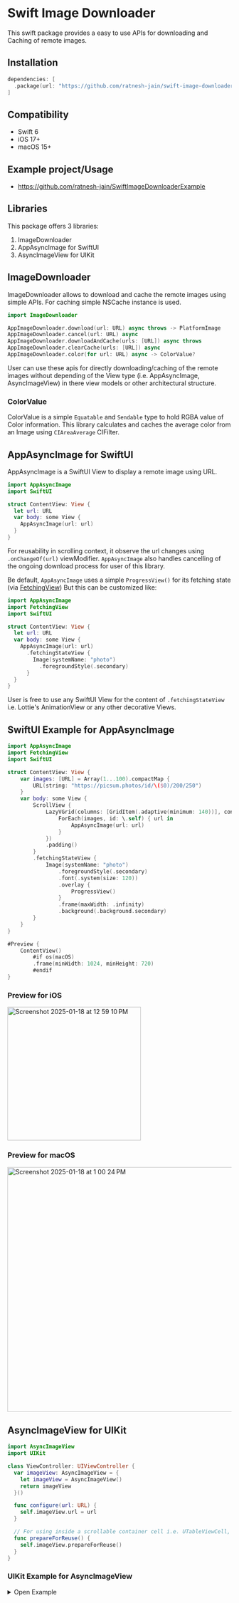 # Swift Image Downloader
This swift package provides a easy to use APIs for downloading and Caching of remote images.

## Installation
```swift
dependencies: [
  .package(url: "https://github.com/ratnesh-jain/swift-image-downloader", .upToNextMajor("0.0.1")
]
```

## Compatibility
- Swift 6
- iOS 17+
- macOS 15+

## Example project/Usage
- https://github.com/ratnesh-jain/SwiftImageDownloaderExample

## Libraries

This package offers 3 libraries:
1. ImageDownloader
2. AppAsyncImage for SwiftUI
3. AsyncImageView for UIKit

## ImageDownloader
ImageDownloader allows to download and cache the remote images using simple APIs. For caching simple NSCache instance is used.

```swift
import ImageDownloader

AppImageDownloader.download(url: URL) async throws -> PlatformImage
AppImageDownloader.cancel(url: URL) async
AppImageDownloader.downloadAndCache(urls: [URL]) async throws
AppImageDownloader.clearCache(urls: [URL]) async
AppImageDownloader.color(for url: URL) async -> ColorValue?
```

User can use these apis for directly downloading/caching of the remote images without depending of the View type (i.e. AppAsyncImage, AsyncImageView) in there view models or other architectural structure.

### ColorValue
ColorValue is a simple `Equatable` and `Sendable` type to hold RGBA value of Color information.
This library calculates and caches the average color from an Image using `CIAreaAverage` CIFilter.

## AppAsyncImage for SwiftUI
AppAsyncImage is a SwiftUI View to display a remote image using URL.
```swift
import AppAsyncImage
import SwiftUI

struct ContentView: View {
  let url: URL
  var body: some View {
    AppAsyncImage(url: url)
  }
}
```
For reusability in scrolling context, it observe the url changes using `.onChangeOf(url)` viewModifier. 
`AppAsyncImage` also handles cancelling of the ongoing download process for user of this library.

Be default, `AppAsyncImage` uses a simple `ProgressView()` for its fetching state (via [FetchingView](https://github.com/ratnesh-jain/swiftui-fetching-view))
But this can be customized like:
```swift
import AppAsyncImage
import FetchingView
import SwiftUI

struct ContentView: View {
  let url: URL
  var body: some View {
    AppAsyncImage(url: url)
      .fetchingStateView {
        Image(systemName: "photo")
          .foregroundStyle(.secondary)
      }
  }
}
```

User is free to use any SwiftUI View for the content of `.fetchingStateView` i.e. Lottie's AnimationView or any other decorative Views.

## SwiftUI Example for AppAsyncImage
```swift
import AppAsyncImage
import FetchingView
import SwiftUI

struct ContentView: View {
    var images: [URL] = Array(1...100).compactMap {
        URL(string: "https://picsum.photos/id/\($0)/200/250")
    }
    var body: some View {
        ScrollView {
            LazyVGrid(columns: [GridItem(.adaptive(minimum: 140))], content: {
                ForEach(images, id: \.self) { url in
                    AppAsyncImage(url: url)
                }
            })
            .padding()
        }
        .fetchingStateView {
            Image(systemName: "photo")
                .foregroundStyle(.secondary)
                .font(.system(size: 120))
                .overlay {
                    ProgressView()
                }
                .frame(maxWidth: .infinity)
                .background(.background.secondary)
        }
    }
}

#Preview {
    ContentView()
        #if os(macOS)
        .frame(minWidth: 1024, minHeight: 720)
        #endif
}
```

### Preview for iOS
<img width="300" alt="Screenshot 2025-01-18 at 12 59 10 PM" src="https://github.com/user-attachments/assets/aaf61b7a-3ec6-4cb1-9d8b-49619c7cfb0e" />

### Preview for macOS

<img width="550" alt="Screenshot 2025-01-18 at 1 00 24 PM" src="https://github.com/user-attachments/assets/b2ae3cd2-4ffd-4ee8-a94e-372ac1ea822f" />

## AsyncImageView for UIKit
```swift
import AsyncImageView
import UIKit

class ViewController: UIViewController {
  var imageView: AsyncImageView = {
    let imageView = AsyncImageView()
    return imageView
  }()

  func configure(url: URL) {
    self.imageView.url = url
  }

  // For using inside a scrollable container cell i.e. UTableViewCell, UICollectionViewCell
  func prepareForReuse() {
    self.imageView.prepareForReuse()
  }
}
```

### UIKit Example for AsyncImageView
<details>
    <summary>Open Example</summary>

```swift
#if canImport(UIKit)
import Foundation
import AsyncImageView

import UIKit

class ViewController: UIViewController {

  var items: [URL] = Array(1...100).compactMap {
      URL(string: "https://picsum.photos/id/\($0)/200/200")
  }

  enum Section: Hashable {
      case main
  }

  private var layout: UICollectionViewCompositionalLayout = {
      let groupSize = NSCollectionLayoutSize(widthDimension: .fractionalWidth(1), heightDimension: .fractionalWidth(1/2))
      let itemSize = NSCollectionLayoutSize(widthDimension: .fractionalWidth(1/2), heightDimension: .fractionalHeight(1))
      let item = NSCollectionLayoutItem(layoutSize: itemSize)
      let group = NSCollectionLayoutGroup.horizontal(layoutSize: groupSize, subitems: [item])
      group.interItemSpacing = .fixed(8)
      let section = NSCollectionLayoutSection(group: group)
      section.interGroupSpacing = 8
      section.contentInsets = .init(top: 8, leading: 8, bottom: 8, trailing: 8)
      let layout = UICollectionViewCompositionalLayout(section: section)
      return layout
  }()

  private lazy var collectionView: UICollectionView = {
      let collectionView = UICollectionView(frame: .zero, collectionViewLayout: self.layout)
      collectionView.register(ImageCell.self, forCellWithReuseIdentifier: String(describing: ImageCell.self))
      return collectionView
  }()

  private lazy var dataSource: UICollectionViewDiffableDataSource<Section, URL> = {
      UICollectionViewDiffableDataSource<Section, URL>(collectionView: self.collectionView) { collectionView, indexPath, itemIdentifier in
          let cell = collectionView.dequeueReusableCell(withReuseIdentifier: String(describing: ImageCell.self), for: indexPath) as? ImageCell
          cell?.configure(url: itemIdentifier)
          return cell
      }
  }()

  override func viewDidLoad() {
      super.viewDidLoad()
      configureViews()
      applySnapshot()
  }

  private func configureViews() {
      self.view.addSubview(collectionView)
      collectionView.translatesAutoresizingMaskIntoConstraints = false
      NSLayoutConstraint.activate([
          collectionView.leadingAnchor.constraint(equalTo: self.view.leadingAnchor),
          collectionView.trailingAnchor.constraint(equalTo: self.view.trailingAnchor),
          collectionView.topAnchor.constraint(equalTo: self.view.topAnchor),
          collectionView.bottomAnchor.constraint(equalTo: self.view.bottomAnchor),
      ])
  }

  private func applySnapshot() {
      var snapshot = NSDiffableDataSourceSnapshot<Section, URL>()
      snapshot.appendSections([.main])
      snapshot.appendItems(items, toSection: .main)
      self.dataSource.apply(snapshot)
  }

  class ImageCell: UICollectionViewCell {
      private lazy var imageView: AsyncImageView = {
          let imageView = AsyncImageView()
          return imageView
      }()
    
      override init(frame: CGRect) {
          super.init(frame: frame)
          configureViews()
      }
    
      required init?(coder: NSCoder) {
          super.init(coder: coder)
          configureViews()
      }
    
      private func configureViews() {
          self.contentView.addSubview(imageView)
          imageView.translatesAutoresizingMaskIntoConstraints = false
          NSLayoutConstraint.activate([
              imageView.leadingAnchor.constraint(equalTo: self.contentView.leadingAnchor),
              imageView.trailingAnchor.constraint(equalTo: self.contentView.trailingAnchor),
              imageView.topAnchor.constraint(equalTo: self.contentView.topAnchor),
              imageView.bottomAnchor.constraint(equalTo: self.contentView.bottomAnchor),
          ])
      }
    
      func configure(url: URL) {
          self.imageView.url = url
      }
        
      override func prepareForReuse() {
          super.prepareForReuse()
          self.imageView.prepareForReuse()
      }
   }
}

#Preview {
  ViewController()
}

#endif
```
</details>
